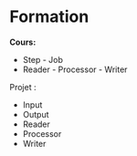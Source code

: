 # Formation

**Cours:**
* Step - Job
* Reader - Processor - Writer

Projet :
* Input
* Output
* Reader
* Processor
* Writer

